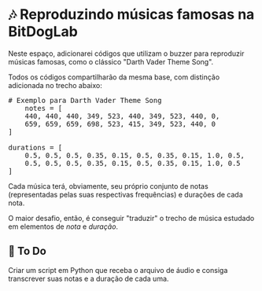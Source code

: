 # 🎶 Reproduzindo músicas famosas na BitDogLab

Neste espaço, adicionarei códigos que utilizam o buzzer para reproduzir músicas famosas, como o clássico "Darth Vader Theme Song".

Todos os códigos compartilharão da mesma base, com distinção adicionada no trecho abaixo:

<pre># Exemplo para Darth Vader Theme Song
    notes = [
    440, 440, 440, 349, 523, 440, 349, 523, 440, 0,
    659, 659, 659, 698, 523, 415, 349, 523, 440, 0
]

durations = [
    0.5, 0.5, 0.5, 0.35, 0.15, 0.5, 0.35, 0.15, 1.0, 0.5,
    0.5, 0.5, 0.5, 0.35, 0.15, 0.5, 0.35, 0.15, 1.0, 0.5
]</pre>

Cada música terá, obviamente, seu próprio conjunto de notas (representadas pelas suas respectivas frequências) e durações de cada nota.

O maior desafio, então, é conseguir "traduzir" o trecho de música estudado em elementos de *nota* e *duração*.

## 📝 To Do
Criar um script em Python que receba o arquivo de áudio e consiga transcrever suas notas e a duração de cada uma.

